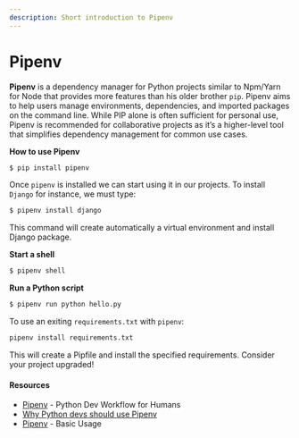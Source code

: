 ```yaml
---
description: Short introduction to Pipenv
---
```


# Pipenv

**Pipenv** is a dependency manager for Python projects similar to Npm/Yarn for Node that provides more features than his older brother `pip`. Pipenv aims to help users manage environments, dependencies, and imported packages on the command line. While PIP alone is often sufficient for personal use, Pipenv is recommended for collaborative projects as it’s a higher-level tool that simplifies dependency management for common use cases.

**How to use Pipenv**

```bash
$ pip install pipenv
```

Once `pipenv` is installed we can start using it in our projects. To install `Django` for instance, we must type:

```bash
$ pipenv install django
```

This command will create automatically a virtual environment and install Django package.

**Start a shell**

```bash
$ pipenv shell
```

**Run a Python script**

```bash
$ pipenv run python hello.py
```

To use an exiting `requirements.txt` with `pipenv`:

```bash
pipenv install requirements.txt
```

This will create a Pipfile and install the specified requirements. Consider your project upgraded!



#### Resources

* [Pipenv](https://pipenv-fork.readthedocs.io/en/latest/) - Python Dev Workflow for Humans
* [Why Python devs should use Pipenv](https://opensource.com/article/18/2/why-python-devs-should-use-pipenv)
* [Pipenv](https://docs.pipenv.org/basics/) - Basic Usage

